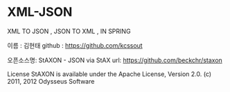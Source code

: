 ﻿# XML-JSON
XML TO JSON , JSON TO XML , IN SPRING

이름 : 김현태
github : https://github.com/kcssout


오픈소스명: StAXON - JSON via StAX
url: https://github.com/beckchr/staxon

License
StAXON is available under the Apache License, Version 2.0.
(c) 2011, 2012 Odysseus Software